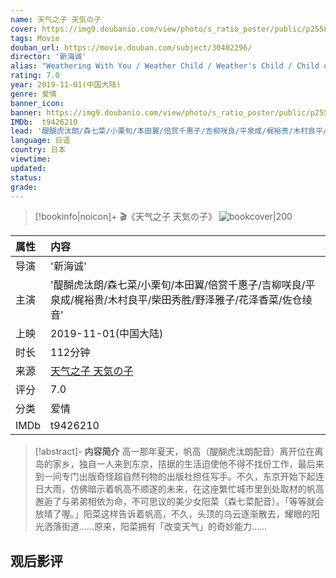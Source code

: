 ```yaml
---
name: 天气之子 天気の子
cover: https://img9.doubanio.com/view/photo/s_ratio_poster/public/p2558022335.jpg
tags: Movie
douban_url: https://movie.douban.com/subject/30402296/
director: '新海诚'
alias: "Weathering With You / Weather Child / Weather's Child / Child of Weather"
rating: 7.0
year: 2019-11-01(中国大陆)
genre: 爱情
banner_icon: 
banner: https://img9.doubanio.com/view/photo/s_ratio_poster/public/p2558022335.jpg
IMDb:  t9426210
lead: '醍醐虎汰朗/森七菜/小栗旬/本田翼/倍赏千惠子/吉柳咲良/平泉成/梶裕贵/木村良平/柴田秀胜/野泽雅子/花泽香菜/佐仓绫音' 
language: 日语 
country: 日本 
viewtime:
updated: 
status: 
grade: 
---
```

> [!bookinfo|noicon]+ 🎬《天气之子 天気の子》
> ![bookcover|200](https://img9.doubanio.com/view/photo/s_ratio_poster/public/p2558022335.jpg)
>
| 属性 | 内容                                       |
|:---- |:------------------------------------------ |
| 导演 | '新海诚'                         |
| 主演 | '醍醐虎汰朗/森七菜/小栗旬/本田翼/倍赏千惠子/吉柳咲良/平泉成/梶裕贵/木村良平/柴田秀胜/野泽雅子/花泽香菜/佐仓绫音'                             |
| 上映 | 2019-11-01(中国大陆)                             |
| 时长 | 112分钟                   |
| 来源 | [天气之子 天気の子](https://movie.douban.com/subject/30402296/) |
| 评分 | 7.0                           |
| 分类 | 爱情                            |
| IMDb | t9426210                             | 

> [!abstract]- **内容简介**
>  高一那年夏天，帆高（醍醐虎汰朗配音）离开位在离岛的家乡，独自一人来到东京，拮据的生活迫使他不得不找份工作，最后来到一间专门出版奇怪超自然刊物的出版社担任写手。不久，东京开始下起连日大雨，仿佛暗示着帆高不顺遂的未来，在这座繁忙城市里到处取材的帆高邂逅了与弟弟相依为命，不可思议的美少女阳菜（森七菜配音）。「等等就会放晴了喔。」阳菜这样告诉着帆高，不久，头顶的乌云逐渐散去，耀眼的阳光洒落街道……原来，阳菜拥有「改变天气」的奇妙能力……
>  
## 观后影评

